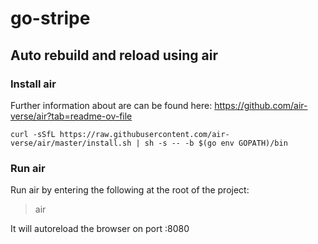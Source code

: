 # go-stripe

## Auto rebuild and reload using air

### Install air

Further information about are can be found here: https://github.com/air-verse/air?tab=readme-ov-file

`curl -sSfL https://raw.githubusercontent.com/air-verse/air/master/install.sh | sh -s -- -b $(go env GOPATH)/bin`

### Run air

Run air by entering the following at the root of the project:
> air

It will autoreload the browser on port :8080